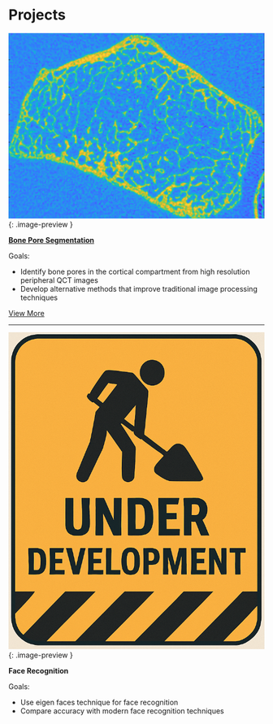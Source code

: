 # Projects
  
[![Example Image](/assets/images/raw_image1_crop.png)](/projects/bone-pore-segmentation.md){: .image-preview }

**[Bone Pore Segmentation](/projects/bone-pore-segmentation.md)**

Goals: 
* Identify bone pores in the cortical compartment from high resolution peripheral QCT images
* Develop alternative methods that improve traditional image processing techniques

[View More](/projects/bone-pore-segmentation.md)

***

![Example Image](/assets/images/construction-sign.png){: .image-preview }

**Face Recognition**

Goals:
* Use eigen faces technique for face recognition
* Compare accuracy with modern face recognition techniques
